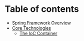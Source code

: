 # Table of contents

* [Spring Framework Overview](README.md)
* [Core Technologies](core-technologies/README.md)
  * [The IoC Container](core-technologies/the-ioc-container.md)
